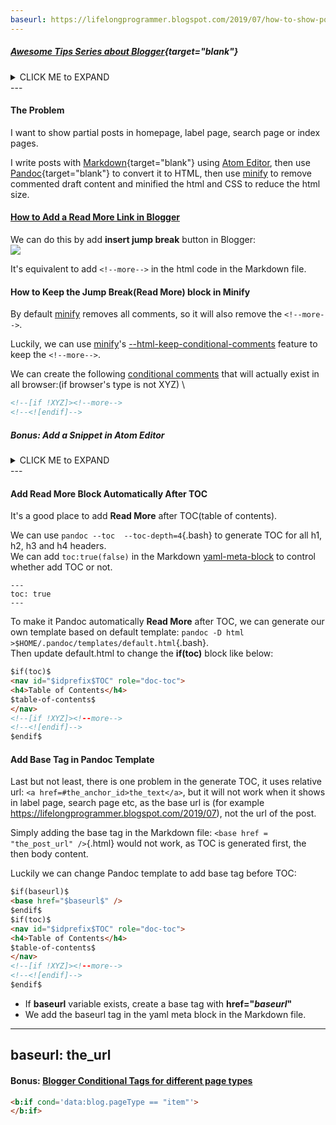 ```yaml
---
baseurl: https://lifelongprogrammer.blogspot.com/2019/07/how-to-show-post-excerpts-on-blogger-when-writing-with-markdown-pandoc-and-minify.html
---
```


##### [Awesome Tips Series about Blogger](https://lifelongprogrammer.blogspot.com/search/label/Blogger_Series){target="blank"}
<details><summary>CLICK ME to EXPAND</summary>
<script src="/feeds/posts/default/-/Blogger_Series?orderby=updated&amp;alt=json-in-script&amp;callback=series&amp;max-results=20"></script>
</details>
---

#### The Problem
I want to show partial posts in homepage, label page, search page or index pages.

I write posts with [Markdown](https://lifelongprogrammer.blogspot.com/2018/05/awesome-tips-about-markdown.html){target="blank"} using [Atom Editor], then use [Pandoc](https://lifelongprogrammer.blogspot.com/2019/01/awesome-tips-about-pandoc.html){target="blank"} to convert it to HTML, then use [minify] to remove commented draft content and minified the html and CSS to reduce the html size.

#### [How to Add a Read More Link in Blogger](https://support.google.com/blogger/answer/154172?hl=en&visit_id=636976000454748450-3484624752&rd=1)

We can do this by add **insert jump break** button in Blogger:\
![](https://lh3.googleusercontent.com/C4s6ErlSQwAhFQni2n9mimN8zHv7GKQulU-RL6ACSkUQMZ4T_z9rXgpzg-eQCIbO7v-EMnEoVwY63Clj-ZYwDlrNWAtyCSGf7BO7PKuzkL9hPafRJ1etQo4JYnrUlngAOkX52CSrcQ=w2400)

It's equivalent to add `<!--more-->` in the html code in the Markdown file.

#### How to Keep the Jump Break(Read More) block in Minify
By default [minify] removes all comments, so it will also remove the `<!--more-->`.

Luckily, we can use [minify]'s [--html-keep-conditional-comments](https://github.com/tdewolff/minify/blob/master/cmd/minify/README.md#usage) feature to keep the `<!--more-->`.

We can create the following [conditional comments](https://ourcodeworld.com/articles/read/139/all-you-need-to-know-about-conditional-html-comments) that will actually exist in all browser:(if browser's type is not XYZ) \
```markdown
<!--[if !XYZ]><!--more-->
<!--<![endif]-->
```

##### Bonus: Add a Snippet in Atom Editor
<details><summary>CLICK ME to EXPAND</summary>
To add this easily in [Atom Editor], we can define the following snippet by **Applications: Open Your Snippets** in the command palette (cmd+shift+p):
```cson
'read more':
  'prefix': 'l_read_more'
  'body': '<!--[if !XYZ]><!--more--><!--<![endif]-->'
```
</details>
---

#### Add Read More Block Automatically After TOC
It's a good place to add **Read More** after TOC(table of contents).

We can use `pandoc --toc  --toc-depth=4`{.bash} to generate TOC for all h1, h2, h3 and h4 headers.\
We can add `toc:true(false)` in the Markdown [yaml-meta-block](https://pandoc.org/MANUAL.html#metadata-variables) to control whether add TOC or not.
```
---
toc: true
---
```

To make it Pandoc automatically **Read More** after TOC, we can generate our own template based on default template: `pandoc -D html >$HOME/.pandoc/templates/default.html`{.bash}.\
Then update default.html to change the **if(toc)** block like below:

```html
$if(toc)$
<nav id="$idprefix$TOC" role="doc-toc">
<h4>Table of Contents</h4>
$table-of-contents$
</nav>
<!--[if !XYZ]><!--more-->
<!--<![endif]-->
$endif$
```

#### Add Base Tag in Pandoc Template
Last but not least, there is one problem in the generate TOC, it uses relative url: `<a href=#the_anchor_id>the_text</a>`, but it will not work when it shows in  label page, search page etc, as the base url is (for example <https://lifelongprogrammer.blogspot.com/2019/07>), not the url of the post.

Simply adding the base tag in the Markdown file: `<base href = "the_post_url" />`{.html} would not work, as TOC is generated first, the then body content.

Luckily we can change Pandoc template to add base tag before TOC:
```html
$if(baseurl)$
<base href="$baseurl$" />
$endif$
$if(toc)$
<nav id="$idprefix$TOC" role="doc-toc">
<h4>Table of Contents</h4>
$table-of-contents$
</nav>
<!--[if !XYZ]><!--more-->
<!--<![endif]-->
$endif$
```
- If **baseurl** variable exists, create a base tag with **href="$baseurl$"**
- We add the baseurl tag in the yaml meta block in the Markdown file.
---
baseurl: the_url
---

#### Bonus: [Blogger Conditional Tags for different page types](https://ultimatebloggerguide.blogspot.com/2016/07/blogger-conditional-tags-for-page-types.html)
```html
<b:if cond='data:blog.pageType == "item"'>
</b:if>
```

[minify]: https://github.com/tdewolff/minify
[Atom Editor]: https://lifelongprogrammer.blogspot.com/2017/10/awesome-tips-about-atom-editor.html